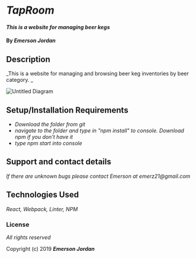 # _TapRoom_

#### _This is a website for managing beer kegs_

#### By _**Emerson Jordan**_

## Description

_This is a website for managing and browsing beer keg inventories by beer category. _

![Untitled Diagram](https://user-images.githubusercontent.com/20055988/64913414-a3cd0f00-d6f4-11e9-99c8-d357c65f3139.png)



## Setup/Installation Requirements

* _Download the folder from git_
* _navigate to the folder and type in "npm install" to console. Download npm if you don't have it_
* _type npm start into console_


## Support and contact details

_If there are unknown bugs please contact Emerson at emerz21@gmail.com_

## Technologies Used

_React, Webpack, Linter, NPM_

### License

*All rights reserved*

Copyright (c) 2019 **_Emerson Jordan_**
